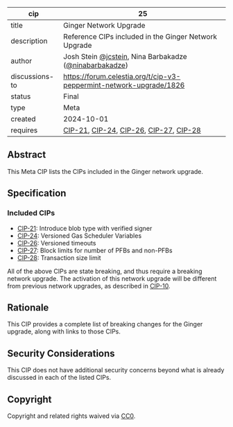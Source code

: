 | cip | 25 |
| - | - |
| title | Ginger Network Upgrade |
| description | Reference CIPs included in the Ginger Network Upgrade |
| author | Josh Stein [@jcstein](https://github.com/jcstein), Nina Barbakadze ([@ninabarbakadze](https://github.com/ninabarbakadze)) |
| discussions-to | <https://forum.celestia.org/t/cip-v3-peppermint-network-upgrade/1826> |
| status | Final |
| type | Meta |
| created | 2024-10-01 |
| requires | [CIP-21](./cip-021.md), [CIP-24](./cip-024.md), [CIP-26](./cip-026.md), [CIP-27](./cip-027.md), [CIP-28](./cip-028.md) |

## Abstract

This Meta CIP lists the CIPs included in the Ginger network upgrade.

## Specification

### Included CIPs

- [CIP-21](./cip-021.md): Introduce blob type with verified signer
- [CIP-24](./cip-024.md): Versioned Gas Scheduler Variables
- [CIP-26](./cip-026.md): Versioned timeouts
- [CIP-27](./cip-027.md): Block limits for number of PFBs and non-PFBs
- [CIP-28](./cip-028.md): Transaction size limit

All of the above CIPs are state breaking, and thus require a breaking network upgrade. The activation of this network upgrade will be different from previous network upgrades, as described in [CIP-10](./cip-010.md).

## Rationale

This CIP provides a complete list of breaking changes for the Ginger upgrade, along with links to those CIPs.

## Security Considerations

This CIP does not have additional security concerns beyond what is already discussed in each of the listed CIPs.

## Copyright

Copyright and related rights waived via [CC0](https://github.com/celestiaorg/CIPs/blob/main/LICENSE).
